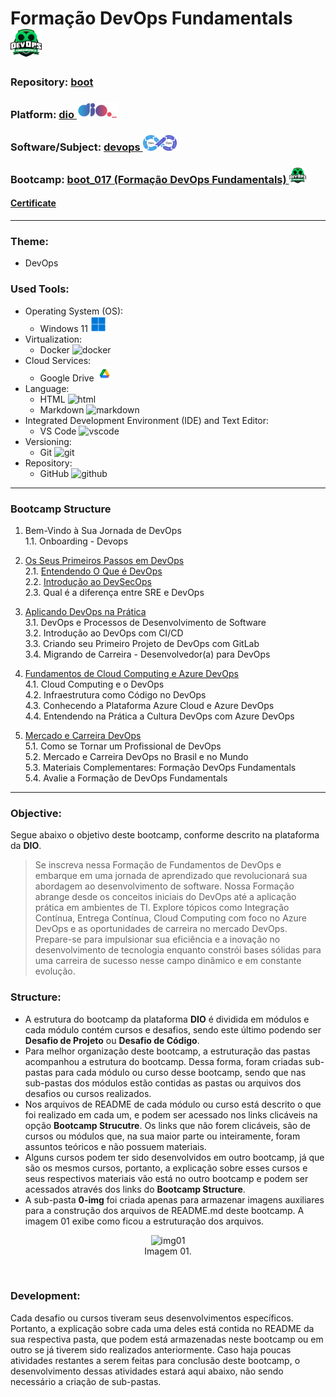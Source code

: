 # Formação DevOps Fundamentals   <img src="./0-aux/logo_boot.png" alt="boot_017" width="auto" height="45">

### Repository: [boot](../../../)   
### Platform: <a href="../../">dio   <img src="https://github.com/PedroHeeger/main/blob/main/0-aux/logos/plataforma/dio.jpeg" alt="dio" width="auto" height="25"></a>   
### Software/Subject: <a href="../">devops   <img src="https://github.com/PedroHeeger/main/blob/main/0-aux/logos/content/devops.png" alt="devops" width="auto" height="25"></a>
### Bootcamp: <a href="./">boot_017 (Formação DevOps Fundamentals)   <img src="./0-aux/logo_boot.png" alt="boot_017" width="auto" height="25"></a>

#### <a href="">Certificate</a>

---

### Theme:
- DevOps

### Used Tools:
- Operating System (OS): 
  - Windows 11 <img src="https://github.com/PedroHeeger/main/blob/main/0-aux/logos/software/windows11.png" alt="windows11" width="auto" height="25">
- Virtualization: 
  - Docker   <img src="https://cdn.jsdelivr.net/gh/devicons/devicon/icons/docker/docker-original.svg" alt="docker" width="auto" height="25">
- Cloud Services:
  - Google Drive <img src="https://github.com/PedroHeeger/main/blob/main/0-aux/logos/software/google_drive.png" alt="google_drive" width="auto" height="25">
- Language:
  - HTML   <img src="https://cdn.jsdelivr.net/gh/devicons/devicon/icons/html5/html5-original.svg" alt="html" width="auto" height="25">
  - Markdown   <img src="https://cdn.jsdelivr.net/gh/devicons/devicon/icons/markdown/markdown-original.svg" alt="markdown" width="auto" height="25">
- Integrated Development Environment (IDE) and Text Editor:
  - VS Code   <img src="https://cdn.jsdelivr.net/gh/devicons/devicon/icons/vscode/vscode-original.svg" alt="vscode" width="auto" height="25">
- Versioning: 
  - Git   <img src="https://cdn.jsdelivr.net/gh/devicons/devicon/icons/git/git-original.svg" alt="git" width="auto" height="25">
- Repository:
  - GitHub   <img src="https://cdn.jsdelivr.net/gh/devicons/devicon/icons/github/github-original.svg" alt="github" width="auto" height="25">

---

### Bootcamp Structure
1. Bem-Vindo à Sua Jornada de DevOps   
  1.1. Onboarding - Devops  

2. [Os Seus Primeiros Passos em DevOps](./02-primeiros_passos/)   
  2.1. [Entendendo O Que é DevOps]()   
  2.2. [Introdução ao DevSecOps]()   
  2.3. Qual é a diferença entre SRE e DevOps      

3. [Aplicando DevOps na Prática](./03-aplicando_devops/)   
  3.1. DevOps e Processos de Desenvolvimento de Software   
  3.2. Introdução ao DevOps com CI/CD  
  3.3. Criando seu Primeiro Projeto de DevOps com GitLab   
  3.4. Migrando de Carreira - Desenvolvedor(a) para DevOps    

4. [Fundamentos de Cloud Computing e Azure DevOps](./04-fundamentos_cloud/)   
  4.1. Cloud Computing e o DevOps   
  4.2. Infraestrutura como Código no DevOps  
  4.3. Conhecendo a Plataforma Azure Cloud e Azure DevOps   
  4.4. Entendendo na Prática a Cultura DevOps com Azure DevOps    

5. [Mercado e Carreira DevOps](./05-mercado_carreira/)   
  5.1. Como se Tornar um Profissional de DevOps   
  5.2. Mercado e Carreira DevOps no Brasil e no Mundo  
  5.3. Materiais Complementares: Formação DevOps Fundamentals   
  5.4. Avalie a Formação de DevOps Fundamentals    

---

### Objective:
Segue abaixo o objetivo deste bootcamp, conforme descrito na plataforma da **DIO**.
  
>Se inscreva nessa Formação de Fundamentos de DevOps e embarque em uma jornada de aprendizado que revolucionará sua abordagem ao desenvolvimento de software. Nossa Formação abrange desde os conceitos iniciais do DevOps até a aplicação prática em ambientes de TI. Explore tópicos como Integração Contínua, Entrega Contínua, Cloud Computing com foco no Azure DevOps e as oportunidades de carreira no mercado DevOps. Prepare-se para impulsionar sua eficiência e a inovação no desenvolvimento de tecnologia enquanto constrói bases sólidas para uma carreira de sucesso nesse campo dinâmico e em constante evolução.

### Structure:
- A estrutura do bootcamp da plataforma **DIO** é dividida em módulos e cada módulo contém cursos e desafios, sendo este último podendo ser **Desafio de Projeto** ou **Desafio de Código**. 
- Para melhor organização deste bootcamp, a estruturação das pastas acompanhou a estrutura do bootcamp. Dessa forma, foram criadas sub-pastas para cada módulo ou curso desse bootcamp, sendo que nas sub-pastas dos módulos estão contidas as pastas ou arquivos dos desafios ou cursos realizados.
- Nos arquivos de README de cada módulo ou curso está descrito o que foi realizado em cada um, e podem ser acessado nos links clicáveis na opção **Bootcamp Strucutre**. Os links que não forem clicáveis, são de cursos ou módulos que, na sua maior parte ou inteiramente, foram assuntos teóricos e não possuem materiais.
- Alguns cursos podem ter sido desenvolvidos em outro bootcamp, já que são os mesmos cursos, portanto, a explicação sobre esses cursos e seus respectivos materiais vão está no outro bootcamp e podem ser acessados através dos links do **Bootcamp Structure**.
- A sub-pasta **0-img** foi criada apenas para armazenar imagens auxiliares para a construção dos arquivos de README.md deste bootcamp. A imagem 01 exibe como ficou a estruturação dos arquivos.

<div align="Center"><figure>
    <img src="./0-aux/img01.png" alt="img01"><br>
    <figcaption>Imagem 01.</figcaption>
</figure></div><br>

### Development:
Cada desafio ou cursos tiveram seus desenvolvimentos específicos. Portanto, a explicação sobre cada uma deles está contida no README da sua respectiva pasta, que podem está armazenadas neste bootcamp ou em outro se já tiverem sido realizados anteriormente. Caso haja poucas atividades restantes a serem feitas para conclusão deste bootcamp, o desenvolvimento dessas atividades estará aqui abaixo, não sendo necessário a criação de sub-pastas.